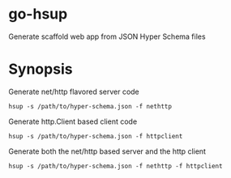 # go-hsup

Generate scaffold web app from JSON Hyper Schema files

# Synopsis

Generate net/http flavored server code

```shell
hsup -s /path/to/hyper-schema.json -f nethttp
```

Generate http.Client based client code

```shell
hsup -s /path/to/hyper-schema.json -f httpclient
```

Generate both the net/http based server and the http client

```shell
hsup -s /path/to/hyper-schema.json -f nethttp -f httpclient
```

